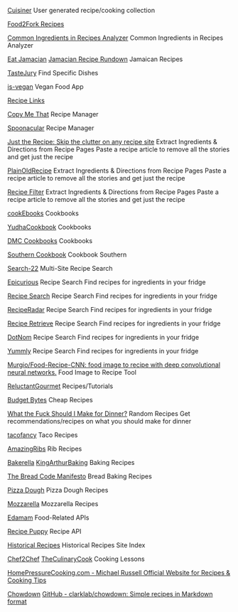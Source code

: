 
[Cuisiner](https://github.com/fatih-gursoy/Cuisiner)
User generated recipe/cooking collection

[Food2Fork Recipes](https://github.com/mitchtabian/Food2Fork-KMM)

[Common Ingredients in Recipes Analyzer](https://www.spoonablerecipes.com/)
Common Ingredients in Recipes Analyzer

[Eat Jamacian](https://eatjamaican.com/recipes.html)
[Jamacian Recipe Rundown](http://worldstogethertravel.com/jamaica/recipe-rundown.htm)
Jamaican Recipes

[TasteJury](https://tastejury.com/)
Find Specific Dishes

[is-vegan](https://github.com/hmontazeri/is-vegan)
Vegan Food App

[Recipe Links](http://www.foodreference.com/html/recipe-websites.html)

[Copy Me That](https://www.copymethat.com/)
Recipe Manager

[Spoonacular](https://spoonacular.com/food-api)
Recipe Manager

[Just the Recipe: Skip the clutter on any recipe site](https://www.justtherecipe.com/)
Extract Ingredients & Directions from Recipe Pages
Paste a recipe article to remove all the stories and get just the recipe

[PlainOldRecipe](https://www.plainoldrecipe.com/)
Extract Ingredients & Directions from Recipe Pages
Paste a recipe article to remove all the stories and get just the recipe

[Recipe Filter](https://addons.mozilla.org/en-US/firefox/addon/recipe-filter/)
Extract Ingredients & Directions from Recipe Pages
Paste a recipe article to remove all the stories and get just the recipe

[cookEbooks](http://cookebooks.info/)
Cookbooks

[YudhaCookbook](https://www.yudhacookbook.my.id/)
Cookbooks

[DMC Cookbooks](https://archive.lib.msu.edu/DMC/cookbooks/)
Cookbooks

[Southern Cookbook](https://archive.org/details/southerncookbook00lustrich/)
Cookbook Southern

[Search-22](https://search-22.com/recipe-search-tools)
Multi-Site Recipe Search

[Epicurious](https://www.epicurious.com/)
Recipe Search
Find recipes for ingredients in your fridge

[Recipe Search](https://recipe-search.typesense.org/)
Recipe Search
Find recipes for ingredients in your fridge

[RecipeRadar](https://www.reciperadar.com/)
Recipe Search
Find recipes for ingredients in your fridge

[Recipe Retrieve](https://reciperetrieve.com/)
Recipe Search
Find recipes for ingredients in your fridge

[DotNom](http://www.dotnom.com/)
Recipe Search
Find recipes for ingredients in your fridge

[Yummly](https://www.yummly.com/)
Recipe Search
Find recipes for ingredients in your fridge

[Murgio/Food-Recipe-CNN: food image to recipe with deep convolutional neural networks.](https://github.com/Murgio/Food-Recipe-CNN)
Food Image to Recipe Tool

[ReluctantGourmet](https://www.reluctantgourmet.com/)
Recipes/Tutorials

[Budget Bytes](https://www.budgetbytes.com/)
Cheap Recipes

[What the Fuck Should I Make for Dinner?](http://www.whatthefuckshouldimakefordinner.com/)
Random Recipes
Get recommendations/recipes on what you should make for dinner

[tacofancy](https://github.com/sinker/tacofancy)
Taco Recipes

[AmazingRibs](https://amazingribs.com/)
Rib Recipes

[Bakerella](http://www.bakerella.com/)
[KingArthurBaking](https://www.kingarthurbaking.com/recipes)
Baking Recipes

[The Bread Code Manifesto](https://github.com/hendricius/the-bread-code)
Bread Baking Recipes

[Pizza Dough](https://github.com/hendricius/pizza-dough)
Pizza Dough Recipes

[Mozzarella](https://github.com/hendricius/mozzarella)
Mozzarella Recipes

[Edamam](https://developer.edamam.com/)
Food-Related APIs

[Recipe Puppy](http://www.recipepuppy.com/about/api/)
Recipe API

[Historical Recipes](https://l-lists.com/en/lists/55cbww.html)
Historical Recipes Site Index

[Chef2Chef](https://www.chef2chef.net/)
[TheCulinaryCook](https://theculinarycook.com/)
Cooking Lessons

[HomePressureCooking.com - Michael Russell Official Website for Recipes & Cooking Tips](https://homepressurecooking.com/)

[Chowdown](https://chowdown.io/)
[GitHub - clarklab/chowdown: Simple recipes in Markdown format](https://github.com/clarklab/chowdown)
